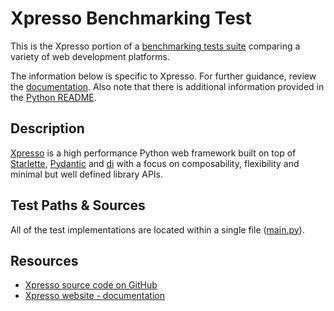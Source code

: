 # Xpresso Benchmarking Test

This is the Xpresso portion of a [benchmarking tests suite](../../) comparing a variety of web development platforms.

The information below is specific to Xpresso.
For further guidance, review the [documentation](https://github.com/TechEmpower/FrameworkBenchmarks/wiki).
Also note that there is additional information provided in the [Python README](../).

## Description

[Xpresso] is a high performance Python web framework built on top of [Starlette], [Pydantic] and [di] with a focus on composability, flexibility and minimal but well defined library APIs.

## Test Paths & Sources

All of the test implementations are located within a single file ([main.py](main.py)).

## Resources

* [Xpresso source code on GitHub](https://github.com/adriangb/xpresso)
* [Xpresso website - documentation](https://xpresso-api.dev)

[Xpresso]: https://github.com/adriangb/xpresso
[Starlette]: https://github.com/encode/starlette
[Pydantic]: https://github.com/samuelcolvin/pydantic/
[di]: https://github.com/adriangb/di
